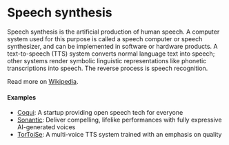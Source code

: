 # Speech synthesis

Speech synthesis is the artificial production of human speech. A computer system used for this purpose is called a speech computer or speech synthesizer, and can be implemented in software or hardware products. A text-to-speech (TTS) system converts normal language text into speech; other systems render symbolic linguistic representations like phonetic transcriptions into speech. The reverse process is speech recognition.

Read more on [Wikipedia](https://en.wikipedia.org/wiki/Speech_synthesis).

#### Examples
- [Coqui](https://coqui.ai): A startup providing open speech tech for everyone
- [Sonantic](https://www.sonantic.io): Deliver compelling, lifelike performances with fully expressive AI-generated voices
- [TorToiSe](https://github.com/neonbjb/tortoise-tts): A multi-voice TTS system trained with an emphasis on quality
